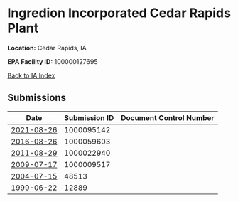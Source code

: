 # Ingredion Incorporated Cedar Rapids Plant

**Location:** Cedar Rapids, IA

**EPA Facility ID:** 100000127695

[Back to IA Index](../../index.md)

## Submissions

| Date | Submission ID | Document Control Number |
|------|--------------|-------------------------|
| [2021-08-26](submissions/1000095142.md) | 1000095142 |  |
| [2016-08-26](submissions/1000059603.md) | 1000059603 |  |
| [2011-08-29](submissions/1000022940.md) | 1000022940 |  |
| [2009-07-17](submissions/1000009517.md) | 1000009517 |  |
| [2004-07-15](submissions/48513.md) | 48513 |  |
| [1999-06-22](submissions/12889.md) | 12889 |  |
